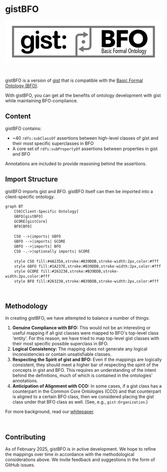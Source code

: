 gistBFO
===

![gistBFO log](./gistBFO.png)

<br>

gistBFO is a version of [gist](https://github.com/semanticarts/gist) that is compatible with the [Basic Formal Ontology (BFO)](https://github.com/BFO-ontology/BFO-2020).

With gistBFO, you can get all the benefits of ontology development with gist while maintaining BFO-compliance.



Content
---

gistBFO contains:

- ~40 `rdfs:subClassOf` assertions between high-level classes of gist and their most specific superclasses in BFO
- A core set of `rdfs:subPropertyOf` assertions between properties in gist and BFO

Annotations are included to provide reasoning behind the assertions.

Import Structure
---

gistBFO imports gist and BFO. gistBFO itself can then be imported into a client-specific ontology.

```mermaid
graph BT
    CSO[Client-Specific Ontology]
    GBFO[gistBFO]
    GCORE[gistCore]
    BFO[BFO]

    CSO -->|imports| GBFO
    GBFO -->|imports| GCORE
    GBFO -->|imports| BFO
    CSO -.->|optionally imports| GCORE

    style CSO fill:#4A235A,stroke:#B39DDB,stroke-width:2px,color:#fff
    style GBFO fill:#1A237E,stroke:#B39DDB,stroke-width:2px,color:#fff
    style GCORE fill:#263238,stroke:#B39DDB,stroke-width:2px,color:#fff
    style BFO fill:#263238,stroke:#B39DDB,stroke-width:2px,color:#fff
```

<br>

Methodology
---

In creating gistBFO, we have attempted to balance a number of things:

1. **Genuine Compliance with BFO:** This would not be an interesting or useful mapping if all gist classes were mapped to BFO's top-level class 'entity'. For this reason, we have tried to map top-level gist classes with their most specific possible superclass in BFO.
2. **Logical Consistency:** The mapping does not generate any logical inconsistencies or contain unsatisfiable classes.
3. **Respecting the Spirit of gist and BFO:** Even if the mappings are logically consistent, they should meet a higher bar of respecting the spirit of the concepts in gist and BFO. This requires an understanding of the intent behind the definitions, much of which is contained in the ontologies' annotations.
4. **Anticipation of Alignment with CCO:** In some cases, if a gist class has a counterpart in the Common Core Ontologies (CCO) and that counterpart is aligned to a certain BFO class, then we considered placing the gist class under that BFO class as well. (See, e.g., `gist:Organization`.)

For more background, read our [whitepaper](https://www.semanticarts.com/wp-content/uploads/2025/01/20241024-BFO-and-gist-Article.pdf).

<br>

Contributing
---

As of February 2025, gistBFO is in active development. We hope to refine the mappings over time in accordance with the methodological considerations above. We invite feedback and suggestions in the form of GitHub issues.


